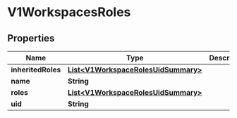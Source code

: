 # V1WorkspacesRoles

## Properties
Name | Type | Description | Notes
------------ | ------------- | ------------- | -------------
**inheritedRoles** | [**List&lt;V1WorkspaceRolesUidSummary&gt;**](V1WorkspaceRolesUidSummary.md) |  |  [optional]
**name** | **String** |  |  [optional]
**roles** | [**List&lt;V1WorkspaceRolesUidSummary&gt;**](V1WorkspaceRolesUidSummary.md) |  |  [optional]
**uid** | **String** |  |  [optional]
